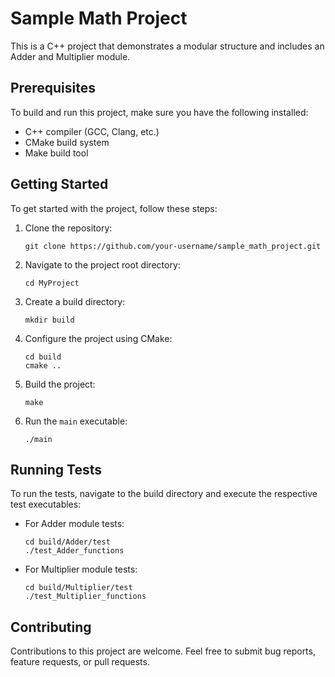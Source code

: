 

# Sample Math Project

This is a C++ project that demonstrates a modular structure and includes an Adder and Multiplier module.

## Prerequisites

To build and run this project, make sure you have the following installed:

- C++ compiler (GCC, Clang, etc.)
- CMake build system
- Make build tool

## Getting Started

To get started with the project, follow these steps:

1. Clone the repository:

   ```shell
   git clone https://github.com/your-username/sample_math_project.git
   ```

2. Navigate to the project root directory:

   ```shell
   cd MyProject
   ```

3. Create a build directory:

   ```shell
   mkdir build
   ```

4. Configure the project using CMake:

   ```shell
   cd build
   cmake ..
   ```

5. Build the project:

   ```shell
   make
   ```

6. Run the `main` executable:

   ```shell
   ./main
   ```

## Running Tests

To run the tests, navigate to the build directory and execute the respective test executables:

- For Adder module tests:

  ```shell
  cd build/Adder/test
  ./test_Adder_functions
  ```

- For Multiplier module tests:

  ```shell
  cd build/Multiplier/test
  ./test_Multiplier_functions
  ```

## Contributing

Contributions to this project are welcome. Feel free to submit bug reports, feature requests, or pull requests.

<!-- ## License

This project is licensed under the [MIT License](LICENSE). -->
